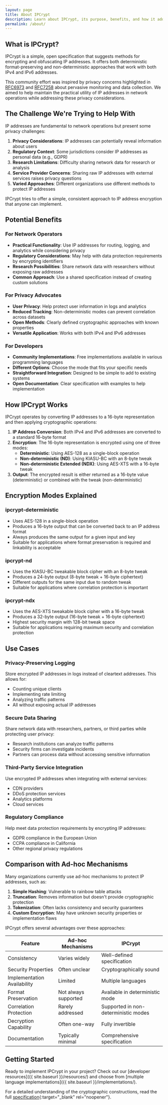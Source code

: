 ```yaml
---
layout: page
title: About IPCrypt
description: Learn about IPCrypt, its purpose, benefits, and how it addresses privacy concerns in network operations and analytics.
permalink: /about/
---
```


## What is IPCrypt?

IPCrypt is a simple, open specification that suggests methods for encrypting and obfuscating IP addresses. It offers both deterministic format-preserving and non-deterministic approaches that work with both IPv4 and IPv6 addresses.

This community effort was inspired by privacy concerns highlighted in [RFC6973](https://datatracker.ietf.org/doc/html/rfc6973) and [RFC7258](https://datatracker.ietf.org/doc/html/rfc7258) about pervasive monitoring and data collection. We aimed to help maintain the practical utility of IP addresses in network operations while addressing these privacy considerations.

## The Challenge We're Trying to Help With

IP addresses are fundamental to network operations but present some privacy challenges:

1. **Privacy Considerations**: IP addresses can potentially reveal information about users
2. **Regulatory Context**: Some jurisdictions consider IP addresses as personal data (e.g., GDPR)
3. **Research Limitations**: Difficulty sharing network data for research or analysis
4. **Service Provider Concerns**: Sharing raw IP addresses with external services raises privacy questions
5. **Varied Approaches**: Different organizations use different methods to protect IP addresses

IPCrypt tries to offer a simple, consistent approach to IP address encryption that anyone can implement.

## Potential Benefits

### For Network Operators

- **Practical Functionality**: Use IP addresses for routing, logging, and analytics while considering privacy
- **Regulatory Considerations**: May help with data protection requirements by encrypting identifiers
- **Research Possibilities**: Share network data with researchers without exposing raw addresses
- **Common Approach**: Use a shared specification instead of creating custom solutions

### For Privacy Advocates

- **User Privacy**: Help protect user information in logs and analytics
- **Reduced Tracking**: Non-deterministic modes can prevent correlation across datasets
- **Open Methods**: Clearly defined cryptographic approaches with known properties
- **Versatile Application**: Works with both IPv4 and IPv6 addresses

### For Developers

- **Community Implementations**: Free implementations available in various programming languages
- **Different Options**: Choose the mode that fits your specific needs
- **Straightforward Integration**: Designed to be simple to add to existing systems
- **Open Documentation**: Clear specification with examples to help implementation

## How IPCrypt Works

IPCrypt operates by converting IP addresses to a 16-byte representation and then applying cryptographic operations:

1. **IP Address Conversion**: Both IPv4 and IPv6 addresses are converted to a standard 16-byte format
2. **Encryption**: The 16-byte representation is encrypted using one of three modes:
   - **Deterministic**: Using AES-128 as a single-block operation
   - **Non-deterministic (ND)**: Using KIASU-BC with an 8-byte tweak
   - **Non-deterministic Extended (NDX)**: Using AES-XTS with a 16-byte tweak
3. **Output**: The encrypted result is either returned as a 16-byte value (deterministic) or combined with the tweak (non-deterministic)

## Encryption Modes Explained

### ipcrypt-deterministic

- Uses AES-128 in a single-block operation
- Produces a 16-byte output that can be converted back to an IP address format
- Always produces the same output for a given input and key
- Suitable for applications where format preservation is required and linkability is acceptable

### ipcrypt-nd

- Uses the KIASU-BC tweakable block cipher with an 8-byte tweak
- Produces a 24-byte output (8-byte tweak + 16-byte ciphertext)
- Different outputs for the same input due to random tweak
- Suitable for applications where correlation protection is important

### ipcrypt-ndx

- Uses the AES-XTS tweakable block cipher with a 16-byte tweak
- Produces a 32-byte output (16-byte tweak + 16-byte ciphertext)
- Highest security margin with 128-bit tweak space
- Suitable for applications requiring maximum security and correlation protection

## Use Cases

### Privacy-Preserving Logging

Store encrypted IP addresses in logs instead of cleartext addresses. This allows for:
- Counting unique clients
- Implementing rate limiting
- Analyzing traffic patterns
- All without exposing actual IP addresses

### Secure Data Sharing

Share network data with researchers, partners, or third parties while protecting user privacy:
- Research institutions can analyze traffic patterns
- Security firms can investigate incidents
- Partners can process data without accessing sensitive information

### Third-Party Service Integration

Use encrypted IP addresses when integrating with external services:
- CDN providers
- DDoS protection services
- Analytics platforms
- Cloud services

### Regulatory Compliance

Help meet data protection requirements by encrypting IP addresses:
- GDPR compliance in the European Union
- CCPA compliance in California
- Other regional privacy regulations

## Comparison with Ad-hoc Mechanisms

Many organizations currently use ad-hoc mechanisms to protect IP addresses, such as:

1. **Simple Hashing**: Vulnerable to rainbow table attacks
2. **Truncation**: Removes information but doesn't provide cryptographic protection
3. **Tokenization**: Often lacks consistency and security guarantees
4. **Custom Encryption**: May have unknown security properties or implementation flaws

IPCrypt offers several advantages over these approaches:

| Feature                     | Ad-hoc Mechanisms    | IPCrypt                              |
| --------------------------- | -------------------- | ------------------------------------ |
| Consistency                 | Varies widely        | Well-defined specification           |
| Security Properties         | Often unclear        | Cryptographically sound              |
| Implementation Availability | Limited              | Multiple languages                   |
| Format Preservation         | Not always supported | Available in deterministic mode      |
| Correlation Protection      | Rarely addressed     | Supported in non-deterministic modes |
| Decryption Capability       | Often one-way        | Fully invertible                     |
| Documentation               | Typically minimal    | Comprehensive specification          |

## Getting Started

Ready to implement IPCrypt in your project? Check out our [developer resources]({{ site.baseurl }}/resources/) and choose from [multiple language implementations]({{ site.baseurl }}/implementations/).

For a detailed understanding of the cryptographic constructions, read the full [specification](https://jedisct1.github.io/draft-denis-ipcrypt/draft-denis-ipcrypt.html){:target="_blank" rel="noopener"}.